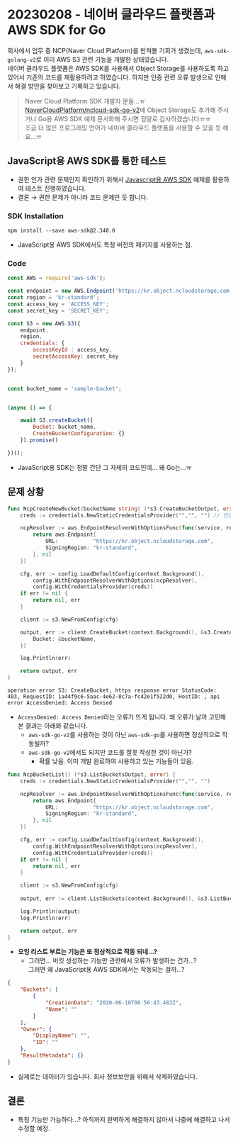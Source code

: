 # 20230208 - 네이버 클라우드 플랫폼과 AWS SDK for Go
회사에서 업무 중 NCP(Naver Cloud Platform)를 만져볼 기회가 생겼는데, `aws-sdk-golang-v2`로 이미 AWS S3 관련 기능을 개발한 상태였습니다.  
네이버 클라우드 플랫폼은 AWS SDK를 사용해서 Object Storage를 사용하도록 하고 있어서 기존의 코드를 재활용하려고 하였습니다. 하지만 인증 관련 오류 발생으로 인해서 해결 방안을 찾아보고 기록하고 있습니다.

> Naver Cloud Platform SDK 개발자 분들...ㅠ [NaverCloudPlatform/ncloud-sdk-go-v2](https://github.com/NaverCloudPlatform/ncloud-sdk-go-v2)에 Object Storage도 추가해 주시거나 Go용 AWS SDK 예제 문서화해 주시면 정말로 감사하겠습니다ㅠㅠ  
>  조금 더 많은 프로그래밍 언어가 네이버 클라우드 플랫폼을 사용할 수 있을 듯 해요...ㅠ

## JavaScript용 AWS SDK를 통한 테스트
- 권한 인가 관련 문제인지 확인하기 위해서 [Javascript용 AWS SDK](https://guide.ncloud-docs.com/docs/storage-storage-8-4) 예제를 활용하여 테스트 진행하였습니다.
- 결론 → 권한 문제가 아니라 코드 문제인 듯 합니다.

### SDK Installation
```shell
npm install --save aws-sdk@2.348.0
```
- JavaScript용 AWS SDK에서도 특정 버전의 패키지를 사용하는 점.

### Code
```javascript
const AWS = require('aws-sdk');

const endpoint = new AWS.Endpoint('https://kr.object.ncloudstorage.com');
const region = 'kr-standard';
const access_key = 'ACCESS_KEY';
const secret_key = 'SECRET_KEY';

const S3 = new AWS.S3({
    endpoint,
    region,
    credentials: {
        accessKeyId : access_key,
        secretAccessKey: secret_key
    }
});


const bucket_name = 'sample-bucket';


(async () => {

    await S3.createBucket({
        Bucket: bucket_name,
        CreateBucketConfiguration: {}
    }).promise()

})();
```
- JavaScript용 SDK는 정말 간단 그 자체의 코드인데... 왜 Go는...ㅠ

## 문제 상황
```go
func NcpCreateNewBucket(bucketName string) (*s3.CreateBucketOutput, error) {
	creds := credentials.NewStaticCredentialsProvider("","", "") // 인증키 입력하여 실행함.

	ncpResolver := aws.EndpointResolverWithOptionsFunc(func(service, region string, options ...interface{}) (aws.Endpoint, error) {
		return aws.Endpoint{
			URL:           "https://kr.object.ncloudstorage.com",
			SigningRegion: "kr-standard",
		}, nil
	})

	cfg, err := config.LoadDefaultConfig(context.Background(),
		config.WithEndpointResolverWithOptions(ncpResolver),
		config.WithCredentialsProvider(creds))
	if err != nil {
		return nil, err
	}

	client := s3.NewFromConfig(cfg)

	output, err := client.CreateBucket(context.Background(), &s3.CreateBucketInput{
		Bucket: &bucketName,
	})

	log.Println(err)

	return output, err
}
```
```shell
operation error S3: CreateBucket, https response error StatusCode: 403, RequestID: 1a44f9c6-5aac-4e62-8c7a-fc42e1f522d0, HostID: , api error AccessDenied: Access Denied
```
- `AccessDenied: Access Denied`라는 오류가 뜨게 됩니다. 
왜 오류가 날까 고민해 본 결과는 아래와 같습니다.
  - `aws-sdk-go-v2`를 사용하는 것이 아닌 `aws-sdk-go`를 사용하면 정상적으로 작동될까?
  - `aws-sdk-go-v2`에서도 되지만 코드를 잘못 작성한 것이 아닌가?
    - 확률 낮음. 이미 개발 완료하여 사용하고 있는 기능들이 있음.

```go
func NcpBucketList() (*s3.ListBucketsOutput, error) {
	creds := credentials.NewStaticCredentialsProvider("","", "")

	ncpResolver := aws.EndpointResolverWithOptionsFunc(func(service, region string, options ...interface{}) (aws.Endpoint, error) {
		return aws.Endpoint{
			URL:           "https://kr.object.ncloudstorage.com",
			SigningRegion: "kr-standard",
		}, nil
	})

	cfg, err := config.LoadDefaultConfig(context.Background(),
		config.WithEndpointResolverWithOptions(ncpResolver),
		config.WithCredentialsProvider(creds))
	if err != nil {
		return nil, err
	}

	client := s3.NewFromConfig(cfg)
	
	output, err := client.ListBuckets(context.Background(), &s3.ListBucketsInput{}, func(options *s3.Options) {})

	log.Println(output)
	log.Println(err)

	return output, err
}
```
- **오잉 리스트 부르는 기능은 또 정상적으로 작동 되네...?**
  - 그러면... 버킷 생성하는 기능만 관련해서 오류가 발생하는 건가...?  
  그러면 왜 JavaScript용 AWS SDK에서는 작동되는 걸까...?

```json
{
    "Buckets": [
        {
            "CreationDate": "2020-06-10T06:56:43.483Z",
            "Name": ""
        }
    ],
    "Owner": {
        "DisplayName": "",
        "ID": ""
    },
    "ResultMetadata": {}
}
```
- 실제로는 데이터가 있습니다. 회사 정보보안을 위해서 삭제하였습니다.

## 결론
- 특정 기능만 가능하다...? 아직까지 완벽하게 해결하지 않아서 나중에 해결하고 나서 수정할 예정.